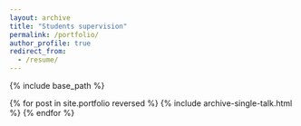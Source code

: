 ```yaml
---
layout: archive
title: "Students supervision"
permalink: /portfolio/
author_profile: true
redirect_from: 
  - /resume/
---
```


{% include base_path %}
 
{% for post in site.portfolio reversed %}
  {% include archive-single-talk.html %}
{% endfor %}

